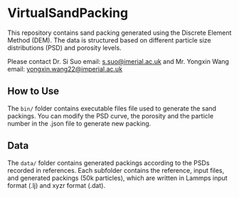 # VirtualSandPacking
This repository contains sand packing generated using the Discrete Element Method (DEM). The data is structured based on different particle size distributions (PSD) and porosity levels. 

Please contact Dr. Si Suo email: s.suo@imerial.ac.uk and Mr. Yongxin Wang email: yongxin.wang22@imperial.ac.uk

## How to Use
The `bin/` folder contains executable files file used to generate the sand packings. You can modify the PSD curve, the porosity and the particle number in the .json file to generate new packing.

## Data
The `data/` folder contains generated packings according to the PSDs recorded in references. Each subfolder contains the reference, input files, and generated packings (50k particles), which are written in Lammps input format (.lj) and xyzr format (.dat).

